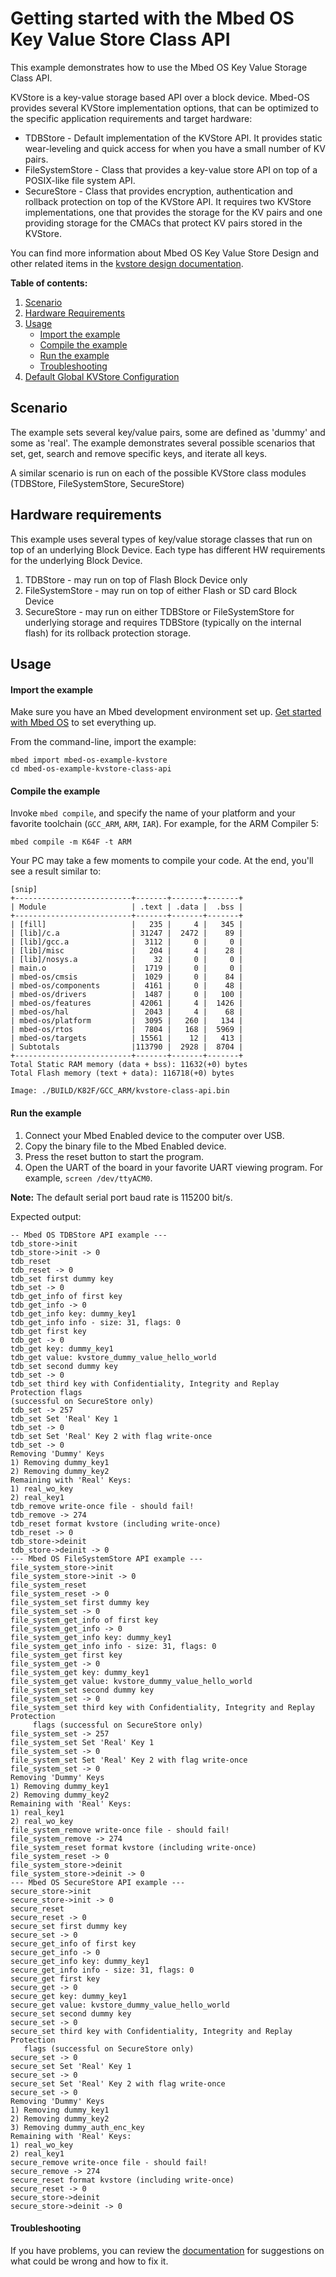 # Getting started with the Mbed OS Key Value Store Class API

This example demonstrates how to use the Mbed OS Key Value Storage Class API.

KVStore is a key-value storage based API over a block device.
Mbed-OS provides several KVStore implementation options, that can be optimized to
the specific application requirements and target hardware:
- TDBStore - Default implementation of the KVStore API. It provides static wear-leveling and quick access for when you have a small number of KV pairs.
- FileSystemStore - Class that provides a key-value store API on top of a POSIX-like file system API.
- SecureStore - Class that provides encryption, authentication and rollback protection on top of the KVStore API. It requires two KVStore implementations, one that provides the storage for the KV pairs and one providing storage for the CMACs that protect KV pairs stored in the KVStore.

You can find more information about Mbed OS Key Value Store Design and other related items in the [kvstore design documentation](https://github.com/ARMmbed/mbed-os/tree/master/docs/design-documents/features/storage/KVStore/KVStore_design.md).

**Table of contents:**

1. [Scenario](#scenario)
2. [Hardware Requirements](#hardware-requirements)
3. [Usage](#usage)
   - [Import the example](#import-the-example)
   - [Compile the example](#compile-the-example)
   - [Run the example](#run-the-example)
   - [Troubleshooting](#troubleshooting)
4. [Default Global KVStore Configuration](#kvstore-configuration)

## Scenario

The example sets several key/value pairs, some are defined as 'dummy' and some as 'real'. The example demonstrates several possible scenarios that set, get, search and remove specific keys, and iterate all keys.

A similar scenario is run on each of the possible KVStore class modules (TDBStore, FileSystemStore, SecureStore)

## Hardware requirements

This example uses several types of key/value storage classes that run on top of an underlying Block Device. Each type has different HW requirements for the underlying Block Device.
1. TDBStore - may run on top of Flash Block Device only
2. FileSystemStore - may run on top of either Flash or SD card Block Device
3. SecureStore - may run on either TDBStore or FileSystemStore for underlying storage and requires TDBStore (typically on the internal flash) for its rollback protection storage.

## Usage

#### Import the example

Make sure you have an Mbed development environment set up. [Get started with Mbed OS](https://os.mbed.com/docs/latest/tutorials/your-first-program.html)
to set everything up.

From the command-line, import the example:

```
mbed import mbed-os-example-kvstore
cd mbed-os-example-kvstore-class-api
```

#### Compile the example

Invoke `mbed compile`, and specify the name of your platform and your favorite
toolchain (`GCC_ARM`, `ARM`, `IAR`). For example, for the ARM Compiler 5:

```
mbed compile -m K64F -t ARM
```

Your PC may take a few moments to compile your code. At the end, you'll see a
result similar to:

```
[snip]
+--------------------------+-------+-------+-------+
| Module                   | .text | .data |  .bss |
+--------------------------+-------+-------+-------+
| [fill]                   |   235 |     4 |   345 |
| [lib]/c.a                | 31247 |  2472 |    89 |
| [lib]/gcc.a              |  3112 |     0 |     0 |
| [lib]/misc               |   204 |     4 |    28 |
| [lib]/nosys.a            |    32 |     0 |     0 |
| main.o                   |  1719 |     0 |     0 |
| mbed-os/cmsis            |  1029 |     0 |    84 |
| mbed-os/components       |  4161 |     0 |    48 |
| mbed-os/drivers          |  1487 |     0 |   100 |
| mbed-os/features         | 42061 |     4 |  1426 |
| mbed-os/hal              |  2043 |     4 |    68 |
| mbed-os/platform         |  3095 |   260 |   134 |
| mbed-os/rtos             |  7804 |   168 |  5969 |
| mbed-os/targets          | 15561 |    12 |   413 |
| Subtotals                |113790 |  2928 |  8704 |
+--------------------------+-------+-------+-------+
Total Static RAM memory (data + bss): 11632(+0) bytes
Total Flash memory (text + data): 116718(+0) bytes

Image: ./BUILD/K82F/GCC_ARM/kvstore-class-api.bin
```

#### Run the example

1. Connect your Mbed Enabled device to the computer over USB.
1. Copy the binary file to the Mbed Enabled device.
1. Press the reset button to start the program.
1. Open the UART of the board in your favorite UART viewing program. For
   example, `screen /dev/ttyACM0`.

**Note:** The default serial port baud rate is 115200 bit/s.

Expected output:

```
-- Mbed OS TDBStore API example ---
tdb_store->init
tdb_store->init -> 0
tdb_reset
tdb_reset -> 0
tdb_set first dummy key
tdb_set -> 0
tdb_get_info of first key
tdb_get_info -> 0
tdb_get_info key: dummy_key1
tdb_get_info info - size: 31, flags: 0
tdb_get first key
tdb_get -> 0
tdb_get key: dummy_key1
tdb_get value: kvstore_dummy_value_hello_world
tdb_set second dummy key
tdb_set -> 0
tdb_set third key with Confidentiality, Integrity and Replay Protection flags
(successful on SecureStore only)
tdb_set -> 257
tdb_set Set 'Real' Key 1
tdb_set -> 0
tdb_set Set 'Real' Key 2 with flag write-once
tdb_set -> 0
Removing 'Dummy' Keys
1) Removing dummy_key1
2) Removing dummy_key2
Remaining with 'Real' Keys:
1) real_wo_key
2) real_key1
tdb_remove write-once file - should fail!
tdb_remove -> 274
tdb_reset format kvstore (including write-once)
tdb_reset -> 0
tdb_store->deinit
tdb_store->deinit -> 0
--- Mbed OS FileSystemStore API example ---
file_system_store->init
file_system_store->init -> 0
file_system_reset
file_system_reset -> 0
file_system_set first dummy key
file_system_set -> 0
file_system_get_info of first key
file_system_get_info -> 0
file_system_get_info key: dummy_key1
file_system_get_info info - size: 31, flags: 0
file_system_get first key
file_system_get -> 0
file_system_get key: dummy_key1
file_system_get value: kvstore_dummy_value_hello_world
file_system_set second dummy key
file_system_set -> 0
file_system_set third key with Confidentiality, Integrity and Replay Protection
     flags (successful on SecureStore only)
file_system_set -> 257
file_system_set Set 'Real' Key 1
file_system_set -> 0
file_system_set Set 'Real' Key 2 with flag write-once
file_system_set -> 0
Removing 'Dummy' Keys
1) Removing dummy_key1
2) Removing dummy_key2
Remaining with 'Real' Keys:
1) real_key1
2) real_wo_key
file_system_remove write-once file - should fail!
file_system_remove -> 274
file_system_reset format kvstore (including write-once)
file_system_reset -> 0
file_system_store->deinit
file_system_store->deinit -> 0
--- Mbed OS SecureStore API example ---
secure_store->init
secure_store->init -> 0
secure_reset
secure_reset -> 0
secure_set first dummy key
secure_set -> 0
secure_get_info of first key
secure_get_info -> 0
secure_get_info key: dummy_key1
secure_get_info info - size: 31, flags: 0
secure_get first key
secure_get -> 0
secure_get key: dummy_key1
secure_get value: kvstore_dummy_value_hello_world
secure_set second dummy key
secure_set -> 0
secure_set third key with Confidentiality, Integrity and Replay Protection
   flags (successful on SecureStore only)
secure_set -> 0
secure_set Set 'Real' Key 1
secure_set -> 0
secure_set Set 'Real' Key 2 with flag write-once
secure_set -> 0
Removing 'Dummy' Keys
1) Removing dummy_key1
2) Removing dummy_key2
3) Removing dummy_auth_enc_key
Remaining with 'Real' Keys:
1) real_wo_key
2) real_key1
secure_remove write-once file - should fail!
secure_remove -> 274
secure_reset format kvstore (including write-once)
secure_reset -> 0
secure_store->deinit
secure_store->deinit -> 0
```

#### Troubleshooting

If you have problems, you can review the [documentation](https://os.mbed.com/docs/latest/tutorials/debugging.html)
for suggestions on what could be wrong and how to fix it.

